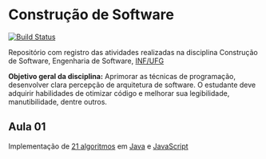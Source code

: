 # Construção de Software

[![Build Status](https://travis-ci.com/alicefng/cs-2019-01.svg?branch=master)](https://travis-ci.com/alicefng/cs-2019-01)

Repositório com registro das atividades realizadas na disciplina Construção de Software, Engenharia de Software, [INF/UFG](http://inf.ufg.br/)

**Objetivo geral da disciplina:** Aprimorar as técnicas de programação, desenvolver clara percepção de arquitetura de software. 
O estudante deve adquirir habilidades de otimizar código e melhorar sua legibilidade, manutibilidade, dentre outros.

## Aula 01

Implementação de [21 algoritmos](docs/aula-01-exercicios-iniciais.pdf) em [Java](aula-01/java) e [JavaScript](aula-01/js)
